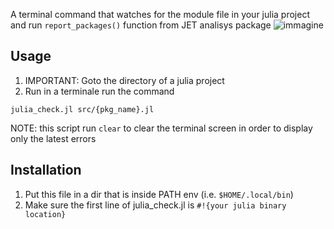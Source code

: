 A terminal command that watches for the module file in your julia project and run `report_packages()` function from JET analisys package 
![immagine](https://github.com/user-attachments/assets/b8c2c286-cf7b-4491-a99d-985498af1d26)

## Usage
1. IMPORTANT: Goto the directory of a julia project
2. Run in a terminale run the command
```
julia_check.jl src/{pkg_name}.jl
```

NOTE: this script run `clear` to clear the terminal screen in order to display only the latest errors

## Installation
1. Put this file in a dir that is inside PATH env (i.e. `$HOME/.local/bin`)
2. Make sure the first line of julia_check.jl is `#!{your julia binary location}`

